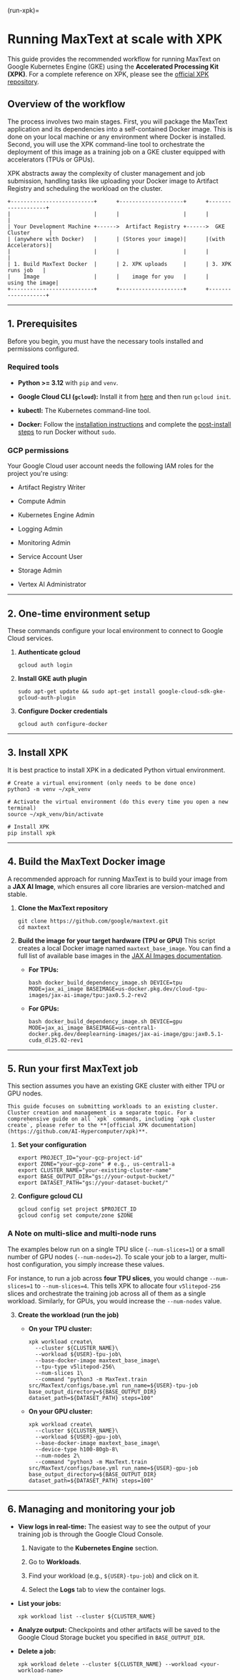 <!--
 Copyright 2023–2025 Google LLC

 Licensed under the Apache License, Version 2.0 (the "License");
 you may not use this file except in compliance with the License.
 You may obtain a copy of the License at

    https://www.apache.org/licenses/LICENSE-2.0

 Unless required by applicable law or agreed to in writing, software
 distributed under the License is distributed on an "AS IS" BASIS,
 WITHOUT WARRANTIES OR CONDITIONS OF ANY KIND, either express or implied.
 See the License for the specific language governing permissions and
 limitations under the License.
-->

(run-xpk)=
# Running MaxText at scale with XPK

This guide provides the recommended workflow for running MaxText on Google Kubernetes Engine (GKE) using the **Accelerated Processing Kit (XPK)**. For a complete reference on XPK, please see the [official XPK repository](https://github.com/AI-Hypercomputer/xpk).

## Overview of the workflow

The process involves two main stages. First, you will package the MaxText application and its dependencies into a self-contained Docker image. This is done on your local machine or any environment where Docker is installed. Second, you will use the XPK command-line tool to orchestrate the deployment of this image as a training job on a GKE cluster equipped with accelerators (TPUs or GPUs).

XPK abstracts away the complexity of cluster management and job submission, handling tasks like uploading your Docker image to Artifact Registry and scheduling the workload on the cluster.

```none
+--------------------------+      +--------------------+      +-------------------+
|                          |      |                    |      |                   |
| Your Development Machine +------>  Artifact Registry +------>  GKE Cluster      |
| (anywhere with Docker)   |      | (Stores your image)|      |(with Accelerators)|
|                          |      |                    |      |                   |
| 1. Build MaxText Docker  |      | 2. XPK uploads     |      | 3. XPK runs job   |
|    Image                 |      |    image for you   |      |    using the image|
+--------------------------+      +--------------------+      +-------------------+
```

* * * * *

## 1. Prerequisites

Before you begin, you must have the necessary tools installed and permissions configured.

### Required tools

-   **Python >= 3.12** with `pip` and `venv`.

-   **Google Cloud CLI (`gcloud`):** Install it from [here](https://cloud.google.com/sdk/docs/install) and then run `gcloud init`.

-   **kubectl:** The Kubernetes command-line tool.

-   **Docker:** Follow the [installation instructions](https://docs.docker.com/engine/install/) and complete the [post-install steps](https://docs.docker.com/engine/install/linux-postinstall/) to run Docker without `sudo`.

### GCP permissions

Your Google Cloud user account needs the following IAM roles for the project you're using:

-   Artifact Registry Writer

-   Compute Admin

-   Kubernetes Engine Admin

-   Logging Admin

-   Monitoring Admin

-   Service Account User

-   Storage Admin

-   Vertex AI Administrator

* * * * *

## 2. One-time environment setup

These commands configure your local environment to connect to Google Cloud services.

1.  **Authenticate gcloud**

    ```
    gcloud auth login
    ```

2.  **Install GKE auth plugin**

    ```
    sudo apt-get update && sudo apt-get install google-cloud-sdk-gke-gcloud-auth-plugin
    ```

3.  **Configure Docker credentials**

    ```
    gcloud auth configure-docker
    ```

* * * * *

## 3. Install XPK

It is best practice to install XPK in a dedicated Python virtual environment.

```
# Create a virtual environment (only needs to be done once)
python3 -m venv ~/xpk_venv

# Activate the virtual environment (do this every time you open a new terminal)
source ~/xpk_venv/bin/activate

# Install XPK
pip install xpk
```

* * * * *

## 4. Build the MaxText Docker image

A recommended approach for running MaxText is to build your image from a **JAX AI Image**, which ensures all core libraries are version-matched and stable.

1.  **Clone the MaxText repository**

    ```
    git clone https://github.com/google/maxtext.git
    cd maxtext
    ```

2.  **Build the image for your target hardware (TPU or GPU)** This script creates a local Docker image named `maxtext_base_image`. You can find a full list of available base images in the [JAX AI Images documentation](https://cloud.google.com/ai-hypercomputer/docs/images).

    -   **For TPUs:**

        ```
        bash docker_build_dependency_image.sh DEVICE=tpu MODE=jax_ai_image BASEIMAGE=us-docker.pkg.dev/cloud-tpu-images/jax-ai-image/tpu:jax0.5.2-rev2
        ```

    -   **For GPUs:**

        ```
        bash docker_build_dependency_image.sh DEVICE=gpu MODE=jax_ai_image BASEIMAGE=us-central1-docker.pkg.dev/deeplearning-images/jax-ai-image/gpu:jax0.5.1-cuda_dl25.02-rev1
        ```

* * * * *

## 5. Run your first MaxText job

This section assumes you have an existing GKE cluster with either TPU or GPU nodes.

```{important}
This guide focuses on submitting workloads to an existing cluster. Cluster creation and management is a separate topic. For a comprehensive guide on all `xpk` commands, including `xpk cluster create`, please refer to the **[official XPK documentation](https://github.com/AI-Hypercomputer/xpk)**.
```

1.  **Set your configuration**

    ```
    export PROJECT_ID="your-gcp-project-id"
    export ZONE="your-gcp-zone" # e.g., us-central1-a
    export CLUSTER_NAME="your-existing-cluster-name"
    export BASE_OUTPUT_DIR="gs://your-output-bucket/"
    export DATASET_PATH="gs://your-dataset-bucket/"
    ```

2.  **Configure gcloud CLI**

    ```
    gcloud config set project $PROJECT_ID
    gcloud config set compute/zone $ZONE
    ```

### A Note on multi-slice and multi-node runs

The examples below run on a single TPU slice (`--num-slices=1`) or a small number of GPU nodes (`--num-nodes=2`). To scale your job to a larger, multi-host configuration, you simply increase these values.

For instance, to run a job across **four TPU slices**, you would change `--num-slices=1` to `--num-slices=4`. This tells XPK to allocate four `v5litepod-256` slices and orchestrate the training job across all of them as a single workload. Similarly, for GPUs, you would increase the `--num-nodes` value.

3.  **Create the workload (run the job)**

    -   **On your TPU cluster:**

        ```
        xpk workload create\
          --cluster ${CLUSTER_NAME}\
          --workload ${USER}-tpu-job\
          --base-docker-image maxtext_base_image\
          --tpu-type v5litepod-256\
          --num-slices 1\
          --command "python3 -m MaxText.train src/MaxText/configs/base.yml run_name=${USER}-tpu-job base_output_directory=${BASE_OUTPUT_DIR} dataset_path=${DATASET_PATH} steps=100"
        ```

    -   **On your GPU cluster:**

        ```
        xpk workload create\
          --cluster ${CLUSTER_NAME}\
          --workload ${USER}-gpu-job\
          --base-docker-image maxtext_base_image\
          --device-type h100-80gb-8\
          --num-nodes 2\
          --command "python3 -m MaxText.train src/MaxText/configs/base.yml run_name=${USER}-gpu-job base_output_directory=${BASE_OUTPUT_DIR} dataset_path=${DATASET_PATH} steps=100"
        ```

* * * * *

## 6. Managing and monitoring your job

-   **View logs in real-time:** The easiest way to see the output of your training job is through the Google Cloud Console.

    1.  Navigate to the **Kubernetes Engine** section.

    2.  Go to **Workloads**.

    3.  Find your workload (e.g., `${USER}-tpu-job`) and click on it.

    4.  Select the **Logs** tab to view the container logs.

-   **List your jobs:**

    ```
    xpk workload list --cluster ${CLUSTER_NAME}
    ```

-   **Analyze output:** Checkpoints and other artifacts will be saved to the Google Cloud Storage bucket you specified in `BASE_OUTPUT_DIR`.

-   **Delete a job:**

    ```
    xpk workload delete --cluster ${CLUSTER_NAME} --workload <your-workload-name>
    ```
